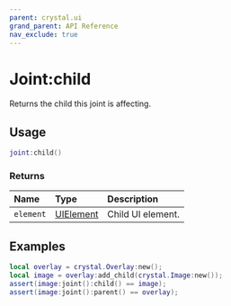 ```yaml
---
parent: crystal.ui
grand_parent: API Reference
nav_exclude: true
---
```


# Joint:child

Returns the child this joint is affecting.

## Usage

```lua
joint:child()
```

### Returns

| Name      | Type                                    | Description       |
| :-------- | :-------------------------------------- | :---------------- |
| `element` | [UIElement](/crystal/api/ui/ui_element) | Child UI element. |

## Examples

```lua
local overlay = crystal.Overlay:new();
local image = overlay:add_child(crystal.Image:new());
assert(image:joint():child() == image);
assert(image:joint():parent() == overlay);
```
